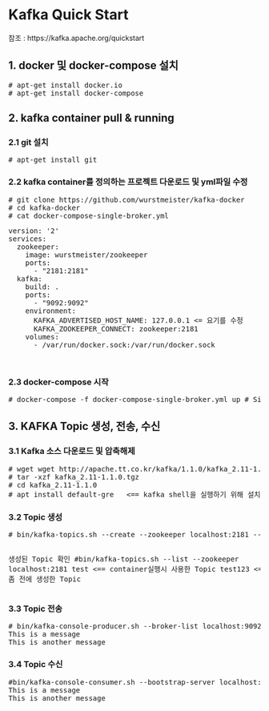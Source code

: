 <h1>Kafka Quick Start</h1>
참조 : https://kafka.apache.org/quickstart

<h2>1. docker 및 docker-compose 설치</h2>
<pre>
# apt-get install docker.io
# apt-get install docker-compose
</pre>

<h2>2. kafka container pull & running</h2>

<h3>2.1 git 설치</h3>
<pre>
# apt-get install git
</pre>

<h3>2.2 kafka container를 정의하는 프로젝트 다운로드 및 yml파일 수정</h3>
<pre>
# git clone https://github.com/wurstmeister/kafka-docker
# cd kafka-docker
# cat docker-compose-single-broker.yml
<pre>
version: '2'
services:
  zookeeper:
    image: wurstmeister/zookeeper
    ports:
      - "2181:2181"
  kafka:
    build: .
    ports:
      - "9092:9092"
    environment:
      KAFKA_ADVERTISED_HOST_NAME: 127.0.0.1	<= 요기를 수정
      KAFKA_ZOOKEEPER_CONNECT: zookeeper:2181
    volumes:
      - /var/run/docker.sock:/var/run/docker.sock
</pre>
</pre>

<h3>2.3 docker-compose 시작</h3>
<pre>
# docker-compose -f docker-compose-single-broker.yml up # Single Broker
</pre>

<h2>3. KAFKA Topic 생성, 전송, 수신</h2>

<h3>3.1 Kafka 소스 다운로드 및 압축해제</h3>
<pre>
# wget wget http://apache.tt.co.kr/kafka/1.1.0/kafka_2.11-1.1.0.tgz
# tar -xzf kafka_2.11-1.1.0.tgz
# cd kafka_2.11-1.1.0
# apt install default-gre   <== kafka shell을 실행하기 위해 설치
</pre>

<h3>3.2 Topic 생성</h3>
<pre>
# bin/kafka-topics.sh --create --zookeeper localhost:2181 --replication-factor 1 --partitions 1 --topic test123

생성된 Topic 확인
#bin/kafka-topics.sh --list --zookeeper localhost:2181
test		<== container실행시 사용한 Topic
test123		<== 좀 전에 생성한 Topic
</pre>

<h3>3.3 Topic 전송</h3>
<pre>
# bin/kafka-console-producer.sh --broker-list localhost:9092 --topic test123
This is a message
This is another message
</pre>

<h3>3.4 Topic 수신</h3>
<pre>
#bin/kafka-console-consumer.sh --bootstrap-server localhost:9092 --topic test123 --from-beginning
This is a message
This is another message
</pre>
